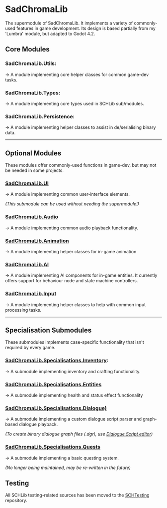 # SadChromaLib
The supermodule of SadChromaLib. It implements a variety of commonly-used features in game development. Its design is based partially from my 'Lumbra' module, but adapted to Godot 4.2.

## Core Modules

### SadChromaLib.Utils:
-> A module implementing core helper classes for common game-dev tasks.

### SadChromaLib.Types:
-> A module implementing core types used in SCHLib sub/modules.

### SadChromaLib.Persistence:
-> A module implementing helper classes to assist in de/serialising binary data.

----

## Optional Modules
These modules offer commonly-used functions in game-dev, but may not be needed in some projects.

### [SadChromaLib.UI](https://github.com/SadColourfulHues/UI)
-> A module implementing common user-interface elements.

*(This submodule can be used without needing the supermodule!)*

### [SadChromaLib.Audio](https://github.com/SadColourfulHues/Audio)
-> A module implementing common audio playback functionality.

### [SadChromaLib.Animation](https://github.com/SadColourfulHues/Animation)
-> A module implementing helper classes for in-game animation

### [SadChromaLib.AI](https://github.com/SadColourfulHues/AI)
-> A module implementing AI components for in-game entities. It currently offers support for   behaviour node and state machine controllers.

### [SadChromaLib.Input](https://github.com/SadColourfulHues/Input)
-> A module implementing helper classes to help with common input processing tasks.

----

## Specialisation Submodules
These submodules implements case-specific functionality that isn't required by every game.

### [SadChromaLib.Specialisations.Inventory](https://github.com/SadColourfulHues/Inventory):
-> A submodule implementing inventory and crafting functionality.

### [SadChromaLib.Specialisations.Entities](https://github.com/SadColourfulHues/Entities)
-> A submodule implementing health and status effect functionality

### [SadChromaLib.Specialisations.Dialogue)](https://github.com/SadColourfulHues/Dialogue)
-> A submodule implementing a custom dialogue script parser and graph-based dialogue playback.

*(To create binary dialogue graph files (.dgr), use [Dialogue Script editor](https://github.com/SadColourfulHues/DialogueEditor))*

### [SadChromaLib.Specialisations.Quests](https://github.com/SadColourfulHues/Quests)
-> A submodule implementing a basic questing system.

*(No longer being maintained, may be re-written in the future)*

## Testing
All SCHLib testing-related sources has been moved to the [SCHTesting](https://github.com/SadColourfulHues/SCHTesting) repository.

